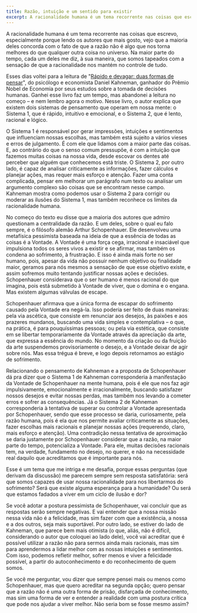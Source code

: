 ```yaml
---
title: Razão, intuição e um sentido para existir
excerpt: A racionalidade humana é um tema recorrente nas coisas que escrevo, especialmente porque lendo os autores que mais gosto, vejo que a maioria deles concorda com o fato de que a razão não é algo que nos torna melhores do que qualquer outra coisa no universo. 
---
```


A racionalidade humana é um tema recorrente nas coisas que escrevo, especialmente porque lendo os autores que mais gosto, vejo que a maioria deles concorda com o fato de que a razão não é algo que nos torna melhores do que qualquer outra coisa no universo. Na maior parte do tempo, cada um deles me diz, à sua maneira, que somos tapeados com a sensação de que a racionalidade nos mantém no controle de tudo.

Esses dias voltei para a leitura de "[Rápido e devagar: duas formas de pensar](https://amzn.to/45TOtbE)", do psicólogo e economista Daniel Kahneman, ganhador do Prêmio Nobel de Economia por seus estudos sobre a tomada de decisões humanas. Ganhei esse livro faz um tempo, mas abandonei a leitura no começo – e nem lembro agora o motivo. Nesse livro, o autor explica que existem dois sistemas de pensamento que operam em nossa mente: o Sistema 1, que é rápido, intuitivo e emocional, e o Sistema 2, que é lento, racional e lógico.

O Sistema 1 é responsável por gerar impressões, intuições e sentimentos que influenciam nossas escolhas, mas também está sujeito a vários vieses e erros de julgamento. É com ele que lidamos com a maior parte das coisas. E, ao contrário do que o senso comum pressupõe, é com a intuição que fazemos muitas coisas na nossa vida, desde escovar os dentes até perceber que alguém que conhecemos está triste. O Sistema 2, por outro lado, é capaz de analisar criticamente as informações, fazer cálculos e planejar ações, mas requer mais esforço e atenção. Fazer uma conta complicada, pensar em melhorar um parágrafo num texto ou analisar um argumento complexo são coisas que se encontram nesse campo. Kahneman mostra como podemos usar o Sistema 2 para corrigir ou moderar as ilusões do Sistema 1, mas também reconhece os limites da racionalidade humana.

No começo do texto eu disse que a maioria dos autores que admiro questionam a centralidade da razão. E um deles, sobre o qual eu falo sempre, é o filósofo alemão Arthur Schopenhauer. Ele desenvolveu uma metafísica pessimista baseada na ideia de que a essência de todas as coisas é a Vontade. A Vontade é uma força cega, irracional e insaciável que impulsiona todos os seres vivos a existir e se afirmar, mas também os condena ao sofrimento, à frustração. E isso é ainda mais forte no ser humano, pois, apesar da vida não possuir nenhum objetivo ou finalidade maior, geramos para nós mesmos a sensação de que esse objetivo existe, e assim sofremos muito tentando justificar nossas ações e decisões. Schopenhauer considerava que o ser humano é menos racional do que imagina, pois está submetido à Vontade de viver, que o domina e o engana. Mas existem algumas válvulas de escape.

Schopenhauer afirmava que a única forma de escapar do sofrimento causado pela Vontade era negá-la. Isso poderia ser feito de duas maneiras: pela via ascética, que consiste em renunciar aos desejos, às paixões e aos prazeres mundanos, buscando uma vida simples e contemplativa – o que, na prática, é para pouquíssimas pessoas; ou pela via estética, que consiste em se libertar temporariamente da Vontade através da apreciação da arte, que expressa a essência do mundo. No momento da criação ou da fruição da arte suspendemos provisoriamente o desejo, e a Vontade deixar de agir sobre nós. Mas essa trégua é breve, e logo depois retornamos ao estágio de sofrimento.

Relacionando o pensamento de Kahneman e a proposta de Schopenhauer dá pra dizer que o Sistema 1 de Kahneman corresponderia à manifestação da Vontade de Schopenhauer na mente humana, pois é ele que nos faz agir impulsivamente, emocionalmente e irracionalmente, buscando satisfazer nossos desejos e evitar nossas perdas, mas também nos levando a cometer erros e sofrer as consequências. Já o Sistema 2 de Kahneman corresponderia à tentativa de superar ou controlar a Vontade apresentada por Schopenhauer, sendo que esse processo se daria, curiosamente, pela razão humana, pois é ela que nos permite avaliar criticamente as situações, fazer escolhas mais racionais e planejar nossas ações (requerendo, claro, mais esforço e atenção). Uma contradição nessa tentativa de aproximação se daria justamente por Schopenhauer considerar que a razão, na maior parte do tempo, potencializa a Vontade. Para ele, muitas decisões racionais tem, na verdade, fundamento no desejo, no querer, e não na necessidade real daquilo que acreditamos que é importante para nós.

Esse é um tema que me intriga e me desafia, porque essas perguntas (que derivam da discussão) me parecem sempre sem resposta satisfatória: será que somos capazes de usar nossa racionalidade para nos libertarmos do sofrimento? Será que existe alguma esperança para a humanidade? Ou será que estamos fadados a viver em um ciclo de ilusão e dor?

Se você adotar a postura pessimista de Schopenhauer, vai concluir que as respostas serão sempre negativas. E vai entender que a nossa missão nessa vida não é a felicidade, mas sim fazer com que a existência, a nossa e a dos outros, seja mais suportável. Por outro lado, se estiver do lado de Kahneman, que parece bem mais otimista (o que, aliás, não é difícil, considerando o autor que coloquei ao lado dele), você vai acreditar que é possível utilizar a razão não para sermos ainda mais racionais, mas sim para aprendermos a lidar melhor com as nossas intuições e sentimentos. Com isso, podemos refletir melhor, sofrer menos e viver a felicidade possível, a partir do autoconhecimento e do reconhecimento de quem somos.

Se você me perguntar, vou dizer que sempre pensei mais ou menos como Schopenhauer, mas que quero acreditar na segunda opção; quero pensar que a razão não é uma outra forma de prisão, disfarçada de conhecimento, mas sim uma forma de ver e entender a realidade com uma postura crítica que pode nos ajudar a viver melhor. Não seria bom se fosse mesmo assim?
